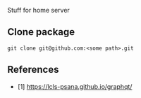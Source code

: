 
Stuff for home server

## Clone package
```
git clone git@github.com:<some path>.git
```
## References
- [1] https://lcls-psana.github.io/graphqt/
